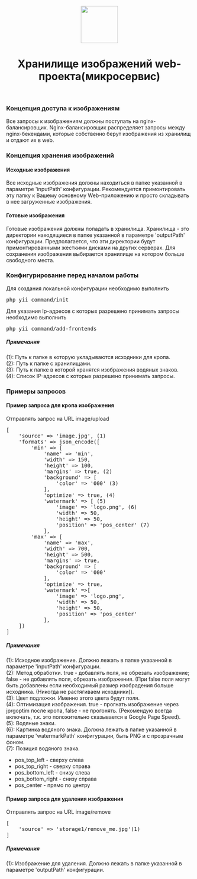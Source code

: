 <p align="center">
    <a href="https://github.com/yiisoft" target="_blank">
        <img src="https://avatars0.githubusercontent.com/u/993323" height="100px">
    </a>
    <h1 align="center">Хранилище изображений web-проекта(микросервис)</h1>
    <br>
</p>

<h3>Концепция доступа к изображениям</h3>
<p>
    Все запросы к изображениям должны поступать на nginx-балансировщик. Nginx-балансировщик распределяет запросы между nginx-бекендами, которые собственно берут изображения из хранилищ и отдают их в web.
</p>    

<h3>Концепция хранения изображений</h3>
<h4>Исходные изображения</h4>
<p>
    Все исходные изображения должны находиться в папке указанной в параметре 'inputPath' конфигурации. Рекомендуется примонтировать эту папку к Вашему основному Web-приложению и просто складывать в нее загруженные изображения.
</p>  
<h4>Готовые изображения</h4>
<p>
    Готовые изображения должны попадать в хранилища. Хранилища - это директории находящиеся в папке указанной в параметре 'outputPath' конфигурации. Предполагается, что эти директории будут примонтированными жесткими дисками на других серверах. Для сохранения изображения выбирается хранилище на котором больше свободного места.
</p>    


<h3>Конфигурирование перед началом работы</h3>
<p>
    Для создания локальной конфигурации необходимо выполнить <pre>php yii command/init</pre>
    Для указания Ip-адресов с которых разрешено принимать запросы необходимо выполнить <pre>php yii command/add-frontends</pre>
</p>    
<h5>Примечания</h5>
(1): Путь к папке в которую укладываются исходники для кропа.<br>
(2): Путь к папке с хранилищами.<br>
(3): Путь к папке в которой хранятся изображения водяных знаков.<br>
(4): Список IP-адресов с которых разрешено принимать запросы.<br>

<h3>Примеры запросов</h3>

<h4>Пример запроса для кропа изображения</h4>
Отправлять запрос на URL image/upload
<pre>
[
    'source' => 'image.jpg', (1) 
    'formats' => json_encode([
        'min' => [
            'name' => 'min',
            'width' => 150,
            'height' => 100,
            'margins' => true, (2) 
            'background' => [
                'color' => '000' (3) 
            ],
            'optimize' => true, (4)
            'watermark' => [ (5)
                'image' => 'logo.png', (6)
                'width' => 50, 
                'height' => 50,
                'position' => 'pos_center' (7)
            ],
        'max' => [
            'name' => 'max',
            'width' => 700,
            'height' => 500,
            'margins' => true,
            'background' => [
                'color' => '000'
            ],
            'optimize' => true,
            'watermark' =>[
                'image' => 'logo.png',
                'width' => 50,
                'height' => 50,
                'position' => 'pos_center'
            ],    
    ])
]
</pre>
<h5>Примечания</h5>
(1): Исходное изображение. Должно лежать в папке указанной в параметре 'inputPath' конфигурации.<br>
(2): Метод обработки. true - добавлять поля, не обрезать изображение; false - не добавлять поля, обрезать изображения. (При false поля могут быть добавлены если необходимый размер изобрадения больше исходника. (Никогда не растягиваем исходники)).<br>
(3): Цвет подложки. Именно этого цвета будут поля.<br>
(4): Оптимизация изображения. true - прогнать изображение через jprgoptim после кропа, false - не прогонять. (Рекомендую всегда включать, т.к. это положительно сказывается в Google Page Speed).<br>
(5): Водяные знаки.<br>
(6): Картинка водяного знака. Должна лежать в папке указанной в параметре 'watermarkPath' конфигурации, быть PNG и с прозрачным фоном.<br>
(7): Позиция водяного знака.<br>
<ul>
    <li>pos_top_left - сверху слева</li>
    <li>pos_top_right - сверху справа</li>
    <li>pos_bottom_left - снизу слева</li>
    <li>pos_bottom_right - снизу справа</li>
    <li>pos_center - прямо по центру</li>
</ul>
<h4>Пример запроса для удаления изображения</h4>
Отправлять запрос на URL image/remove
<pre>
[
    'source' => 'storage1/remove_me.jpg'(1)
]
</pre>
<h5>Примечания</h5>
(1): Изображение для удаления. Должно лежать в папке указанной в параметре 'outputPath' конфигурации.
